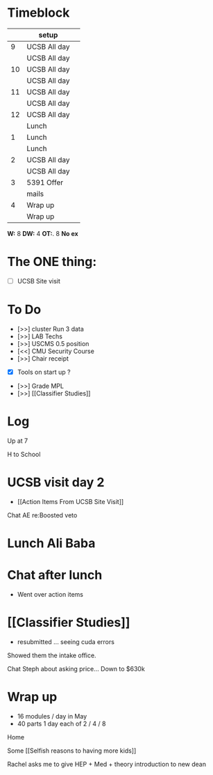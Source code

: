 # Timeblock

|     | setup        |     |
| --- | ------------ | --- |
| 9   | UCSB All day |     |
|     | UCSB All day |     |
| 10  | UCSB All day |     |
|     | UCSB All day |     |
| 11  | UCSB All day |     |
|     | UCSB All day |     |
| 12  | UCSB All day |     |
|     | Lunch        |     |
| 1   | Lunch        |     |
|     | Lunch        |     |
| 2   | UCSB All day |     |
|     | UCSB All day |     |
| 3   | 5391 Offer   |     |
|     | mails        |     |
| 4   | Wrap up      |     |
|     | Wrap up      |     |

**W:** 8 
**DW:** 4 
**OT:**. 8
**No ex**

# The ONE thing: 
- [ ] UCSB Site visit


# To Do
- [>>]  cluster Run 3 data
- [>>] LAB Techs
- [>>] USCMS 0.5 position
- [<<] CMU Security Course
- [>>] Chair receipt 
- [x] Tools on start up ?
- [>>] Grade MPL
- [>>] [[Classifier Studies]]


# Log

Up at 7

H to School 

# UCSB visit day 2
- [[Action Items From UCSB Site Visit]]


Chat AE re:Boosted veto

# Lunch Ali Baba


# Chat after lunch
- Went over action items


# [[Classifier Studies]]
- resubmitted ... seeing cuda errors

Showed them the intake office. 

Chat Steph about asking price... Down to $630k


# Wrap up
- 16 modules / day in May
- 40 parts 1 day each of 2 / 4 / 8 


Home 

Some [[Selfish reasons to having more kids]]

Rachel asks me to give HEP + Med + theory introduction to new dean